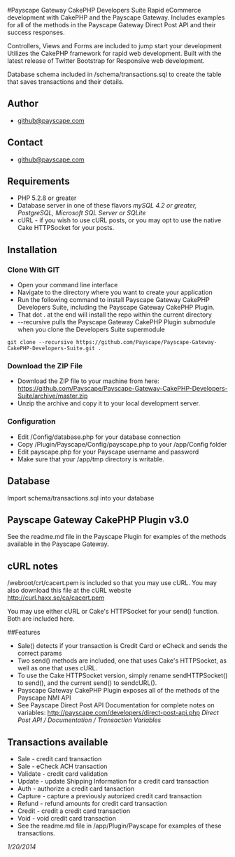 #Payscape Gateway CakePHP Developers Suite
Rapid eCommerce development with CakePHP and the Payscape Gateway.
Includes examples for all of the methods in the Payscape Gateway Direct Post API 
and their success responses. 

Controllers, Views and Forms are included to jump start your development
Utilizes the CakePHP framework for rapid web development.
Built with the latest release of Twitter Bootstrap for Responsive web development.

Database schema included in /schema/transactions.sql to create the table that saves transactions and their details.
## Author
* github@payscape.com
## Contact
* github@payscape.com


## Requirements
* PHP 5.2.8 or greater
* Database server in one of these flavors 
*mySQL 4.2 or greater, PostgreSQL, Microsoft SQL Server or SQLite*
* cURL - if you wish to use cURL posts, or you may opt to use the native Cake HTTPSocket for your posts.

## Installation 
### Clone With GIT
* Open your command line interface
* Navigate to the directory where you want to create your application
* Run the following command to install Payscape Gateway CakePHP Developers Suite, including the Payscape Gateway CakePHP Plugin.
* That dot . at the end will install the repo within the current directory
* --recursive pulls the Payscape Gateway CakePHP Plugin submodule when you clone the Developers Suite supermodule  
```
git clone --recursive https://github.com/Payscape/Payscape-Gateway-CakePHP-Developers-Suite.git . 
```

### Download the ZIP File
* Download the ZIP file to your machine from here: https://github.com/Payscape/Payscape-Gateway-CakePHP-Developers-Suite/archive/master.zip
* Unzip the archive and copy it to your local development server.

### Configuration
* Edit /Config/database.php for your database connection 
* Copy /Plugin/Payscape/Config/payscape.php to your /app/Config folder
* Edit payscape.php for your Payscape username and password
* Make sure that your /app/tmp directory is writable. 

## Database
Import schema/transactions.sql into your database
 	  
	
## Payscape Gateway CakePHP Plugin v3.0
See the readme.md file in the Payscape Plugin for examples of the methods available in the Payscape Gateway.

## cURL notes	  
/webroot/crt/cacert.pem is included so that you may use cURL. 
You may also download this file at the cURL website http://curl.haxx.se/ca/cacert.pem  
	  
You may use either cURL or Cake's HTTPSocket for your send() function.
Both are included here. 
	
##Features	  
* Sale() detects if your transaction is Credit Card or eCheck and sends the correct params 
* Two send() methods are included, one that uses Cake's HTTPSocket, as well as one that uses cURL.
* To use the Cake HTTPSocket version, simply rename sendHTTPSocket() to send(), and the current send() to sendcURL(). 
* Payscape Gateway CakePHP Plugin exposes all of the methods of the Payscape NMI API
* See Payscape Direct Post API Documentation for complete notes on variables: http://payscape.com/developers/direct-post-api.php *Direct Post API / Documentation / Transaction Variables*
	  
## Transactions available
* Sale - credit card transaction
* Sale - eCheck ACH transaction
* Validate - credit card validation
* Update - update Shipping Information for a credit card transaction
* Auth - authorize a credit card tansaction
* Capture - capture a previously autorized credit card transaction
* Refund - refund amounts for credit card transaction
* Credit - credit a credit card transaction
* Void - void credit card transaction
* See the readme.md file in /app/Plugin/Payscape for examples of these transactions.
 	  
*1/20/2014*